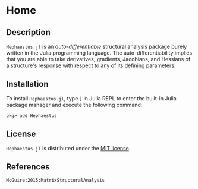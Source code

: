 # Home

## Description

`Hephaestus.jl` is an *auto-differentiable* structural analysis package purely written in the Julia programming language. The auto-differentiability implies that you are able to take derivatives, gradients, Jacobians, and Hessians of a structure's response with respect to any of its defining parameters.

## Installation

To install `Hephaestus.jl`, type `]` in Julia REPL to enter the built-in Julia package manager and execute the following command:

```
pkg> add Hephaestus
```

## License

`Hephaestus.jl` is distributed under the [MIT license](https://github.com/AkchurinDA/Hephaestus.jl/blob/main/LICENSE.md).

## References

```@bibliography
McGuire:2015:MatrixStructuralAnalysis
```
